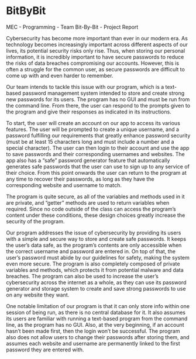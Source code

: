 # BitByBit
MEC - Programming - Team Bit-By-Bit - Project Report 

Cybersecurity has become more important than ever in our modern era. As technology becomes increasingly important across different aspects of our lives, its potential security risks only rise. Thus, when storing our personal information, it is incredibly important to have secure passwords to reduce the risks of data breaches compromising our accounts. However, this is often a struggle for the common user, as secure passwords are difficult to come up with and even harder to remember.  

Our team intends to tackle this issue with our program, which is a text-based password management system intended to store and create strong new passwords for its users. The program has no GUI and must be run from the command line. From there, the user can respond to the prompts given to the program and give their responses as indicated in its instructions. 

To start, the user will create an account on our app to access its various features. The user will be prompted to create a unique username, and a password fulfilling our requirements that greatly enhance password security (must be at least 15 characters long and must include a number and a special character). The user can then login to their account and use the app to save passwords and their corresponding usernames and websites. The app also has a “safe” password generator feature that automatically generates safe passwords that the user can use to sign up to any service of their choice. From this point onwards the user can return to the program at any time to recover their passwords, as long as they have the corresponding website and username to match. 

The program is quite secure, as all of the variables and methods used in it are private, and “getter” methods are used to return variables when required. Since no code outside of the class can access the program’s content under these conditions, these design choices greatly increase the security of the program. 

Our program addresses the issue of cybersecurity by providing its users with a simple and secure way to store and create safe passwords. It keeps the user’s data safe, as the program’s contents are only accessible when the correct username and password are entered in. On top of that, the user’s password must abide by our guidelines for safety, making the system even more secure. The program is also completely composed of private variables and methods, which protects it from potential malware and data breaches. The program can also be used to increase the user’s cybersecurity across the internet as a whole, as they can use its password generator and storage system to create and save strong passwords to use on any website they want.  

One notable limitation of our program is that it can only store info within one session of being run, as there is no central database for it. It also assumes its users are familiar with running a text-based program from the command line, as the program has no GUI. Also, at the very beginning, if an account hasn’t been made first, then the login won’t be successful. The program also does not allow users to change their passwords after storing them, and assumes each website and username are permanently linked to the first password they are entered with. 
